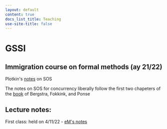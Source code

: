 ```yaml
---
layout: default
content: true
docs_list_title: Teaching
use-site-title: false
---
```


# GSSI
## Immigration course on formal methods (ay 21/22)

Plotkin's <a href="https://emwww.github.io/home/teaching/immigration_course/plotkin_a_structural_approach_to_operational_semantics.pdf">notes</a> on SOS

The notes on SOS for concurrency liberally follow the  first two chapeters of the <a href="https://emwww.github.io/home/teaching/immigration_course/bergstra_fokkink_ponse_process_algebra_with_recursive_operations_handbook.pdf">book</a> of Bergstra, Fokkink, and Ponse

## Lecture notes:
First class: held on 4/11/22 - [eM's notes](https://emwww.github.io/home/teaching/immigration_course/22_23/l1_notes.pdf) 
<!-- Second class: held on 4/11/22 - [eM's notes](https://emwww.github.io/home/teaching/immigration_course/22_23/l2_notes.pdf) -->
<!-- Third class: held on 4/11/22 - [eM's notes](https://emwww.github.io/home/teaching/immigration_course/22_23/l3_notes.pdf) -->
<!-- Fourth class: held on 4/11/22 - [eM's notes](https://emwww.github.io/home/teaching/immigration_course/22_23/l4_notes.pdf) -->
<!-- Fift class: held on 4/11/22 - [eM's notes](https://emwww.github.io/home/teaching/immigration_course/22_23/l5_notes.pdf) -->

